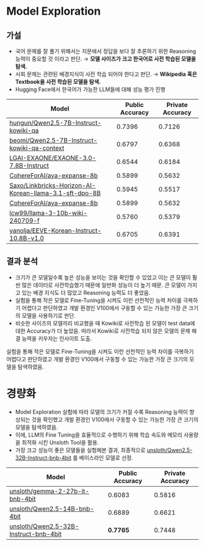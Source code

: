 # Model Exploration

## 가설
- 국어 문제를 잘 풀기 위해서는 지문에서 정답을 보다 잘 추론하기 위한 Reasoning 능력이 중요할 것 이라고 판단. →  **모델 사이즈가 크고 한국어로 사전 학습된 모델을 탐색.**
- 사회 문제는 관련된 배경지식이 사전 학습 되어야 한다고 판단. → **Wikipedia 혹은 Textbook을 사전 학습된 모델을 탐색.**
- Hugging Face에서 한국어가 가능한 LLM들에 대해 성능 평가 진행

| Model | Public Accuracy | Private Accuracy |
| --- | --- | --- |
| [hungun/Qwen2.5-7B-Instruct-kowiki-qa](https://huggingface.co/hungun/Qwen2.5-7B-Instruct-kowiki-qa) | 0.7396 | 0.7126 |
| [beomi/Qwen2.5-7B-Instruct-kowiki-qa-context](https://huggingface.co/beomi/Qwen2.5-7B-Instruct-kowiki-qa-context) | 0.6797 | 0.6368 |
| [LGAI-EXAONE/EXAONE-3.0-7.8B-Instruct](https://huggingface.co/LGAI-EXAONE/EXAONE-3.0-7.8B-Instruct) | 0.6544 | 0.6184 |
| [CohereForAI/aya-expanse-8b](https://huggingface.co/CohereForAI/aya-expanse-8b) | 0.5899 | 0.5632 |
| [Saxo/Linkbricks-Horizon-AI-Korean-llama-3.1-sft-dpo-8B](https://huggingface.co/Saxo/Linkbricks-Horizon-AI-Korean-llama-3.1-sft-dpo-8B) | 0.5945 | 0.5517 |
| [CohereForAI/aya-expanse-8b](https://huggingface.co/CohereForAI/aya-expanse-8b) | 0.5899 | 0.5632 |
| [lcw99/llama-3-10b-wiki-240709-f](https://huggingface.co/lcw99/llama-3-10b-wiki-240709-f?library=transformers) | 0.5760 | 0.5379 |
| [yanolja/EEVE-Korean-Instruct-10.8B-v1.0](https://huggingface.co/yanolja/EEVE-Korean-Instruct-10.8B-v1.0) | 0.6705 | 0.6391 |



## 결과 분석
- 크기가 큰 모델일수록 높은 성능을 보이는 것을 확인할 수 있었고 이는 큰 모델이 훨씬 많은 데이터로 사전학습했기 때문에 일반화 성능이 더 높기 때문. 큰 모델이 가지고 있는 배경 지식도 더 많았고 Reasoning 능력도 더 좋았음.
- 실험을 통해 작은 모델로 Fine-Tuning을 시켜도 이런 선천적인 능력 차이를 극복하기 어렵다고 판단하였고 개발 환경인 V100에서 구동할 수 있는 가능한 가장 큰 크기의 모델을 사용하기로 판단.
- 비슷한 사이즈의 모델끼리 비교했을 때 Kowiki로 사전학습 된 모델이 test data에 대한 Accuracy가 더 높았음. 따라서 Kowiki로 사전학습 되지 않은 모델의 문제 해결 능력을 키우자는 인사이트 도출.

실험을 통해 작은 모델로 Fine-Tuning을 시켜도 이런 선천적인 능력 차이를 극복하기 어렵다고 판단하였고 개발 환경인 V100에서 구동할 수 있는 가능한 가장 큰 크기의 모델을 탐색하였음.

# 경량화
- Model Exploration 실험에 따라 모델의 크기가 커질 수록 Reasoning 능력이 향상되는 것을 확인했고 개발 환경인 V100에서 구동할 수 있는 가능한 가장 큰 크기의 모델을 탐색하였음.
- 이에, LLM의 Fine Tuning을 효율적으로 수행하기 위해 학습 속도와 메모리 사용량을 최적화 시킨 Unsloth Tool을 활용.
- 가장 크고 성능이 좋은 모델들을 실험해본 결과, 최종적으로 [unsloth/Qwen2.5-32B-Instruct-bnb-4bit](https://huggingface.co/unsloth/Qwen2.5-32B-Instruct-bnb-4bit) 를 베이스라인 모델로 선정.

| Model | Public Accuracy | Private Accuracy |
| --- | --- | --- |
| [unsloth/gemma-2-27b-it-bnb-4bit](https://huggingface.co/unsloth/gemma-2-27b-it-bnb-4bit) | 0.6083 | 0.5816 |
| [unsloth/Qwen2.5-14B-bnb-4bit](https://huggingface.co/unsloth/Qwen2.5-14B-bnb-4bit) | 0.6889 | 0.6621|
| [unsloth/Qwen2.5-32B-Instruct-bnb-4bit](https://huggingface.co/unsloth/Qwen2.5-32B-Instruct-bnb-4bit) | **0.7765** | 0.7448 |
